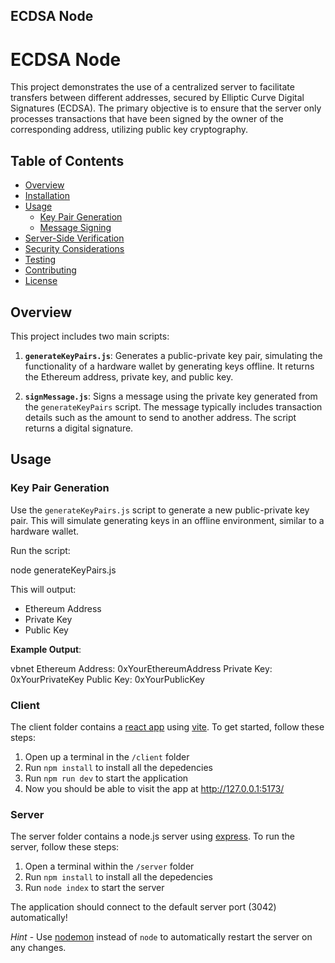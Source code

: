 ## ECDSA Node

# ECDSA Node

This project demonstrates the use of a centralized server to facilitate transfers between different addresses, secured by Elliptic Curve Digital Signatures (ECDSA). The primary objective is to ensure that the server only processes transactions that have been signed by the owner of the corresponding address, utilizing public key cryptography.

## Table of Contents
- [Overview](#overview)
- [Installation](#installation)
- [Usage](#usage)
  - [Key Pair Generation](#key-pair-generation)
  - [Message Signing](#message-signing)
- [Server-Side Verification](#server-side-verification)
- [Security Considerations](#security-considerations)
- [Testing](#testing)
- [Contributing](#contributing)
- [License](#license)

## Overview

This project includes two main scripts:

1. **`generateKeyPairs.js`**: Generates a public-private key pair, simulating the functionality of a hardware wallet by generating keys offline. It returns the Ethereum address, private key, and public key.

2. **`signMessage.js`**: Signs a message using the private key generated from the `generateKeyPairs` script. The message typically includes transaction details such as the amount to send to another address. The script returns a digital signature.


## Usage

### Key Pair Generation

Use the `generateKeyPairs.js` script to generate a new public-private key pair. This will simulate generating keys in an offline environment, similar to a hardware wallet.

Run the script:

node generateKeyPairs.js

This will output:

- Ethereum Address
- Private Key
- Public Key

**Example Output**:

vbnet
Ethereum Address: 0xYourEthereumAddress
Private Key: 0xYourPrivateKey
Public Key: 0xYourPublicKey

 
### Client

The client folder contains a [react app](https://reactjs.org/) using [vite](https://vitejs.dev/). To get started, follow these steps:

1. Open up a terminal in the `/client` folder
2. Run `npm install` to install all the depedencies
3. Run `npm run dev` to start the application 
4. Now you should be able to visit the app at http://127.0.0.1:5173/

### Server

The server folder contains a node.js server using [express](https://expressjs.com/). To run the server, follow these steps:

1. Open a terminal within the `/server` folder 
2. Run `npm install` to install all the depedencies 
3. Run `node index` to start the server 

The application should connect to the default server port (3042) automatically! 

_Hint_ - Use [nodemon](https://www.npmjs.com/package/nodemon) instead of `node` to automatically restart the server on any changes.
